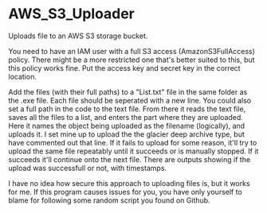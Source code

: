 # AWS_S3_Uploader
Uploads file to an AWS S3 storage bucket.

You need to have an IAM user with a full S3 access (AmazonS3FullAccess) policy. There might be a more restricted one that's better suited to this, but this policy works fine.
Put the access key and secret key in the correct location.

Add the files (with their full paths) to a "List.txt" file in the same folder as the .exe file. Each file should be seperated with a new line. You could also set a full path in the code to the text file. 
From there it reads the text file, saves all the files to a list, and enters the part where they are uploaded.
Here it names the object being uploaded as the filename (logically), and uploads it. I set mine up to upload the the glacier deep archive type, but have commented out that line.
If it fails to upload for some reason, it'll try to upload the same file repeatably until it succeeds or is manually stopped.
If it succeeds it'll continue onto the next file.
There are outputs showing if the upload was successfull or not, with timestamps.

I have no idea how secure this approach to uploading files is, but it works for me. If this program causes issues for you, you have only yourself to blame for following some random script you found on Github.
